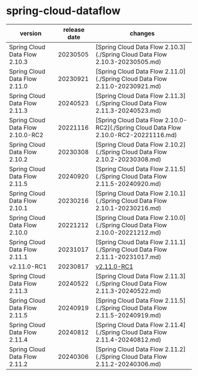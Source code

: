 # spring-cloud-dataflow	


|version|release date|changes|
|---|---|---|
|Spring Cloud Data Flow 2.10.3|20230505|[Spring Cloud Data Flow 2.10.3](./Spring Cloud Data Flow 2.10.3-20230505.md)|
|Spring Cloud Data Flow 2.11.0|20230921|[Spring Cloud Data Flow 2.11.0](./Spring Cloud Data Flow 2.11.0-20230921.md)|
|Spring Cloud Data Flow 2.11.3|20240523|[Spring Cloud Data Flow 2.11.3](./Spring Cloud Data Flow 2.11.3-20240523.md)|
|Spring Cloud Data Flow 2.10.0-RC2|20221116|[Spring Cloud Data Flow 2.10.0-RC2](./Spring Cloud Data Flow 2.10.0-RC2-20221116.md)|
|Spring Cloud Data Flow 2.10.2|20230308|[Spring Cloud Data Flow 2.10.2](./Spring Cloud Data Flow 2.10.2-20230308.md)|
|Spring Cloud Data Flow 2.11.5|20240920|[Spring Cloud Data Flow 2.11.5](./Spring Cloud Data Flow 2.11.5-20240920.md)|
|Spring Cloud Data Flow 2.10.1|20230216|[Spring Cloud Data Flow 2.10.1](./Spring Cloud Data Flow 2.10.1-20230216.md)|
|Spring Cloud Data Flow 2.10.0|20221212|[Spring Cloud Data Flow 2.10.0](./Spring Cloud Data Flow 2.10.0-20221212.md)|
|Spring Cloud Data Flow 2.11.1|20231017|[Spring Cloud Data Flow 2.11.1](./Spring Cloud Data Flow 2.11.1-20231017.md)|
|v2.11.0-RC1|20230817|[v2.11.0-RC1](./v2.11.0-RC1-20230817.md)|
|Spring Cloud Data Flow 2.11.3|20240522|[Spring Cloud Data Flow 2.11.3](./Spring Cloud Data Flow 2.11.3-20240522.md)|
|Spring Cloud Data Flow 2.11.5|20240919|[Spring Cloud Data Flow 2.11.5](./Spring Cloud Data Flow 2.11.5-20240919.md)|
|Spring Cloud Data Flow 2.11.4|20240812|[Spring Cloud Data Flow 2.11.4](./Spring Cloud Data Flow 2.11.4-20240812.md)|
|Spring Cloud Data Flow 2.11.2|20240306|[Spring Cloud Data Flow 2.11.2](./Spring Cloud Data Flow 2.11.2-20240306.md)|
